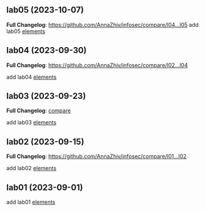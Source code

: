 ## lab05 (2023-10-07)

**Full Changelog**: https://github.com/AnnaZhiv/infosec/compare/l04...l05
add lab05 [elements](https://github.com/AnnaZhiv/infosec/commit/3101d110153d2ca450c2270b2ac65c5936942895)

## lab04 (2023-09-30)

**Full Changelog**: https://github.com/AnnaZhiv/infosec/compare/l02...l04

add lab04 [elements](https://github.com/AnnaZhiv/infosec/commit/ff75f9370f2de30f6b5101d526e6051463ca0e30)

## lab03 (2023-09-23)

**Full Changelog**: [compare](https://github.com/AnnaZhiv/infosec/compare/l02...l03)

add lab03 [elements](https://github.com/AnnaZhiv/infosec/commit/8e1b35cc024dcde2d25f12baf7fd9640118e6edb)

## lab02 (2023-09-15)

**Full Changelog**: https://github.com/AnnaZhiv/infosec/compare/l01...l02

add lab02 [elements](https://github.com/AnnaZhiv/infosec/commit/b51cf72dbbaf184216b95636684b1a794e5c2836)

## lab01 (2023-09-01)

add lab01 [elements]( https://github.com/AnnaZhiv/infosec/commits/l01) 

